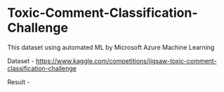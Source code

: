 # Toxic-Comment-Classification-Challenge
This dataset using automated ML by Microsoft Azure Machine Learning


Dataset - https://www.kaggle.com/competitions/jigsaw-toxic-comment-classification-challenge

Result - 
